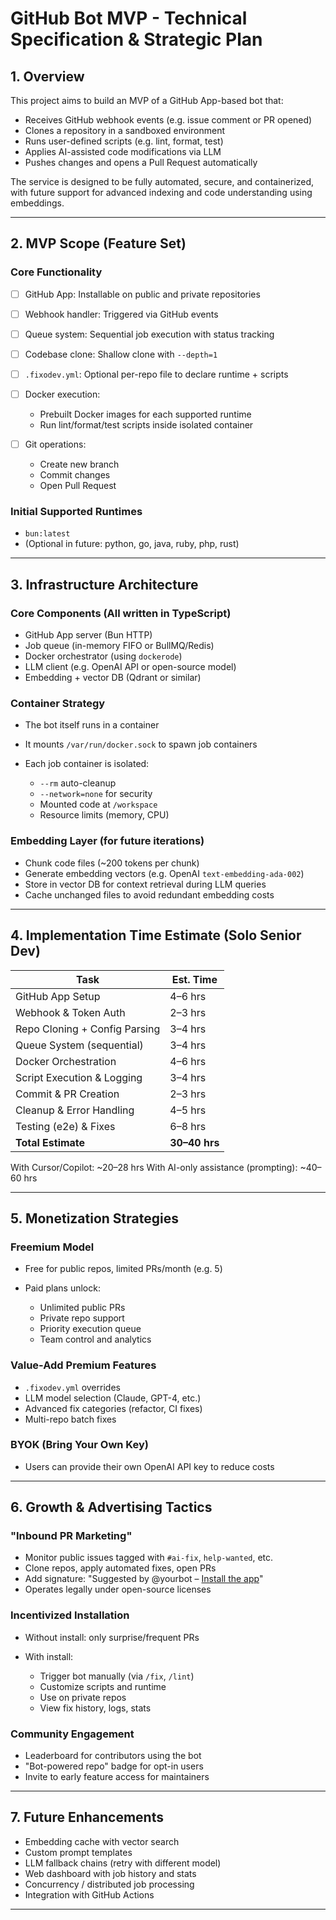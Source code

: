 # GitHub Bot MVP - Technical Specification & Strategic Plan

## 1. Overview

This project aims to build an MVP of a GitHub App-based bot that:

- Receives GitHub webhook events (e.g. issue comment or PR opened)
- Clones a repository in a sandboxed environment
- Runs user-defined scripts (e.g. lint, format, test)
- Applies AI-assisted code modifications via LLM
- Pushes changes and opens a Pull Request automatically

The service is designed to be fully automated, secure, and containerized, with future support for advanced indexing and code understanding using embeddings.

---

## 2. MVP Scope (Feature Set)

### Core Functionality

- [ ] GitHub App: Installable on public and private repositories
- [ ] Webhook handler: Triggered via GitHub events
- [ ] Queue system: Sequential job execution with status tracking
- [ ] Codebase clone: Shallow clone with `--depth=1`
- [ ] `.fixodev.yml`: Optional per-repo file to declare runtime + scripts
- [ ] Docker execution:

  - Prebuilt Docker images for each supported runtime
  - Run lint/format/test scripts inside isolated container

- [ ] Git operations:

  - Create new branch
  - Commit changes
  - Open Pull Request

### Initial Supported Runtimes

- `bun:latest`
- (Optional in future: python, go, java, ruby, php, rust)

---

## 3. Infrastructure Architecture

### Core Components (All written in TypeScript)

- GitHub App server (Bun HTTP)
- Job queue (in-memory FIFO or BullMQ/Redis)
- Docker orchestrator (using `dockerode`)
- LLM client (e.g. OpenAI API or open-source model)
- Embedding + vector DB (Qdrant or similar)

### Container Strategy

- The bot itself runs in a container
- It mounts `/var/run/docker.sock` to spawn job containers
- Each job container is isolated:

  - `--rm` auto-cleanup
  - `--network=none` for security
  - Mounted code at `/workspace`
  - Resource limits (memory, CPU)

### Embedding Layer (for future iterations)

- Chunk code files (\~200 tokens per chunk)
- Generate embedding vectors (e.g. OpenAI `text-embedding-ada-002`)
- Store in vector DB for context retrieval during LLM queries
- Cache unchanged files to avoid redundant embedding costs

---

## 4. Implementation Time Estimate (Solo Senior Dev)

| Task                          | Est. Time     |
| ----------------------------- | ------------- |
| GitHub App Setup              | 4–6 hrs       |
| Webhook & Token Auth          | 2–3 hrs       |
| Repo Cloning + Config Parsing | 3–4 hrs       |
| Queue System (sequential)     | 3–4 hrs       |
| Docker Orchestration          | 4–6 hrs       |
| Script Execution & Logging    | 3–4 hrs       |
| Commit & PR Creation          | 2–3 hrs       |
| Cleanup & Error Handling      | 4–5 hrs       |
| Testing (e2e) & Fixes         | 6–8 hrs       |
| **Total Estimate**            | **30–40 hrs** |

With Cursor/Copilot: \~20–28 hrs
With AI-only assistance (prompting): \~40–60 hrs

---

## 5. Monetization Strategies

### Freemium Model

- Free for public repos, limited PRs/month (e.g. 5)
- Paid plans unlock:

  - Unlimited public PRs
  - Private repo support
  - Priority execution queue
  - Team control and analytics

### Value-Add Premium Features

- `.fixodev.yml` overrides
- LLM model selection (Claude, GPT-4, etc.)
- Advanced fix categories (refactor, CI fixes)
- Multi-repo batch fixes

### BYOK (Bring Your Own Key)

- Users can provide their own OpenAI API key to reduce costs

---

## 6. Growth & Advertising Tactics

### "Inbound PR Marketing"

- Monitor public issues tagged with `#ai-fix`, `help-wanted`, etc.
- Clone repos, apply automated fixes, open PRs
- Add signature: "Suggested by @yourbot – [Install the app](https://...)"
- Operates legally under open-source licenses

### Incentivized Installation

- Without install: only surprise/frequent PRs
- With install:

  - Trigger bot manually (via `/fix`, `/lint`)
  - Customize scripts and runtime
  - Use on private repos
  - View fix history, logs, stats

### Community Engagement

- Leaderboard for contributors using the bot
- "Bot-powered repo" badge for opt-in users
- Invite to early feature access for maintainers

---

## 7. Future Enhancements

- Embedding cache with vector search
- Custom prompt templates
- LLM fallback chains (retry with different model)
- Web dashboard with job history and stats
- Concurrency / distributed job processing
- Integration with GitHub Actions

---
